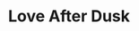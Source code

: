 ---
layout: product
id: 2062526775358
title: Love After Dusk
body_html: >-
  <p>Taken above Gambier Island in the Summer of 2017.</p>

  <p>On a red eye flight back home to Ottawa for a summer visit, I took this shot of the dusk sunlight reflecting off the ocean in between Gambier Island and Anvil Island.</p>

  <p> </p>
vendor: Connell McCarthy
product_type: Photo Print
created_at: 2019-03-17T13:16:11-04:00
handle: love-after-dusk
updated_at: 2022-01-18T10:42:42-05:00
published_at: 2018-08-22T19:38:24-04:00
template_suffix: ""
status: active
published_scope: global
tags: aerial, Batch 03, dusk, mountain, mountains, ocean, Print, sunset, water
admin_graphql_api_id: gid://shopify/Product/2062526775358
variants:
  - id: 39577038454846
    product_id: 2062526775358
    title: 8x10” / Full Colour
    price: "35.00"
    sku: CM-PP-B3-03-XXS-FC
    position: 1
    inventory_policy: deny
    compare_at_price: null
    fulfillment_service: manual
    inventory_management: null
    option1: 8x10”
    option2: Full Colour
    option3: null
    created_at: 2021-09-01T11:42:05-04:00
    updated_at: 2021-09-01T11:42:33-04:00
    taxable: true
    barcode: ""
    grams: 208
    image_id: 6301749542974
    weight: 0.208
    weight_unit: kg
    inventory_item_id: 41671479099454
    inventory_quantity: 0
    old_inventory_quantity: 0
    requires_shipping: true
    admin_graphql_api_id: gid://shopify/ProductVariant/39577038454846
  - id: 39577038487614
    product_id: 2062526775358
    title: 8x10” / Black & White
    price: "35.00"
    sku: CM-PP-B3-03-XXS-BW
    position: 2
    inventory_policy: deny
    compare_at_price: null
    fulfillment_service: manual
    inventory_management: null
    option1: 8x10”
    option2: Black & White
    option3: null
    created_at: 2021-09-01T11:42:05-04:00
    updated_at: 2021-09-01T11:42:33-04:00
    taxable: true
    barcode: ""
    grams: 208
    image_id: 6301749215294
    weight: 0.208
    weight_unit: kg
    inventory_item_id: 41671479132222
    inventory_quantity: 0
    old_inventory_quantity: 0
    requires_shipping: true
    admin_graphql_api_id: gid://shopify/ProductVariant/39577038487614
  - id: 39577038520382
    product_id: 2062526775358
    title: 8.5x11” / Full Colour
    price: "35.00"
    sku: CM-PP-B3-03-XS-FC
    position: 3
    inventory_policy: deny
    compare_at_price: null
    fulfillment_service: manual
    inventory_management: null
    option1: 8.5x11”
    option2: Full Colour
    option3: null
    created_at: 2021-09-01T11:42:05-04:00
    updated_at: 2021-09-01T11:42:33-04:00
    taxable: true
    barcode: ""
    grams: 208
    image_id: 6301749542974
    weight: 0.208
    weight_unit: kg
    inventory_item_id: 41671479164990
    inventory_quantity: 0
    old_inventory_quantity: 0
    requires_shipping: true
    admin_graphql_api_id: gid://shopify/ProductVariant/39577038520382
  - id: 39577038553150
    product_id: 2062526775358
    title: 8.5x11” / Black & White
    price: "35.00"
    sku: CM-PP-B3-03-XS-BW
    position: 4
    inventory_policy: deny
    compare_at_price: null
    fulfillment_service: manual
    inventory_management: null
    option1: 8.5x11”
    option2: Black & White
    option3: null
    created_at: 2021-09-01T11:42:05-04:00
    updated_at: 2021-09-01T11:42:33-04:00
    taxable: true
    barcode: ""
    grams: 208
    image_id: 6301749215294
    weight: 0.208
    weight_unit: kg
    inventory_item_id: 41671479197758
    inventory_quantity: 0
    old_inventory_quantity: 0
    requires_shipping: true
    admin_graphql_api_id: gid://shopify/ProductVariant/39577038553150
  - id: 39577038585918
    product_id: 2062526775358
    title: 13x19” / Full Colour
    price: "40.00"
    sku: CM-PP-B3-03-S-FC
    position: 5
    inventory_policy: deny
    compare_at_price: null
    fulfillment_service: manual
    inventory_management: null
    option1: 13x19”
    option2: Full Colour
    option3: null
    created_at: 2021-09-01T11:42:05-04:00
    updated_at: 2021-09-01T11:42:34-04:00
    taxable: true
    barcode: ""
    grams: 208
    image_id: 6301749542974
    weight: 0.208
    weight_unit: kg
    inventory_item_id: 41671479230526
    inventory_quantity: 0
    old_inventory_quantity: 0
    requires_shipping: true
    admin_graphql_api_id: gid://shopify/ProductVariant/39577038585918
  - id: 39577038618686
    product_id: 2062526775358
    title: 13x19” / Black & White
    price: "40.00"
    sku: CM-PP-B3-03-S-BW
    position: 6
    inventory_policy: deny
    compare_at_price: null
    fulfillment_service: manual
    inventory_management: null
    option1: 13x19”
    option2: Black & White
    option3: null
    created_at: 2021-09-01T11:42:05-04:00
    updated_at: 2021-09-01T11:42:34-04:00
    taxable: true
    barcode: ""
    grams: 208
    image_id: 6301749215294
    weight: 0.208
    weight_unit: kg
    inventory_item_id: 41671479263294
    inventory_quantity: 0
    old_inventory_quantity: 0
    requires_shipping: true
    admin_graphql_api_id: gid://shopify/ProductVariant/39577038618686
  - id: 39577038651454
    product_id: 2062526775358
    title: 16x20” / Full Colour
    price: "50.00"
    sku: CM-PP-B3-03-M-FC
    position: 7
    inventory_policy: deny
    compare_at_price: null
    fulfillment_service: manual
    inventory_management: null
    option1: 16x20”
    option2: Full Colour
    option3: null
    created_at: 2021-09-01T11:42:05-04:00
    updated_at: 2021-09-01T11:42:34-04:00
    taxable: true
    barcode: ""
    grams: 208
    image_id: 6301749542974
    weight: 0.208
    weight_unit: kg
    inventory_item_id: 41671479296062
    inventory_quantity: 0
    old_inventory_quantity: 0
    requires_shipping: true
    admin_graphql_api_id: gid://shopify/ProductVariant/39577038651454
  - id: 39577038684222
    product_id: 2062526775358
    title: 16x20” / Black & White
    price: "50.00"
    sku: CM-PP-B3-03-M-BW
    position: 8
    inventory_policy: deny
    compare_at_price: null
    fulfillment_service: manual
    inventory_management: null
    option1: 16x20”
    option2: Black & White
    option3: null
    created_at: 2021-09-01T11:42:05-04:00
    updated_at: 2021-09-01T11:42:34-04:00
    taxable: true
    barcode: ""
    grams: 208
    image_id: 6301749215294
    weight: 0.208
    weight_unit: kg
    inventory_item_id: 41671479328830
    inventory_quantity: 0
    old_inventory_quantity: 0
    requires_shipping: true
    admin_graphql_api_id: gid://shopify/ProductVariant/39577038684222
  - id: 39577038716990
    product_id: 2062526775358
    title: 20x24” / Full Colour
    price: "60.00"
    sku: CM-PP-B3-03-L-FC
    position: 9
    inventory_policy: deny
    compare_at_price: null
    fulfillment_service: manual
    inventory_management: null
    option1: 20x24”
    option2: Full Colour
    option3: null
    created_at: 2021-09-01T11:42:05-04:00
    updated_at: 2021-09-01T11:42:34-04:00
    taxable: true
    barcode: ""
    grams: 208
    image_id: 6301749542974
    weight: 0.208
    weight_unit: kg
    inventory_item_id: 41671479361598
    inventory_quantity: 0
    old_inventory_quantity: 0
    requires_shipping: true
    admin_graphql_api_id: gid://shopify/ProductVariant/39577038716990
  - id: 39577038749758
    product_id: 2062526775358
    title: 20x24” / Black & White
    price: "60.00"
    sku: CM-PP-B3-03-L-BW
    position: 10
    inventory_policy: deny
    compare_at_price: null
    fulfillment_service: manual
    inventory_management: null
    option1: 20x24”
    option2: Black & White
    option3: null
    created_at: 2021-09-01T11:42:05-04:00
    updated_at: 2021-09-01T11:42:34-04:00
    taxable: true
    barcode: ""
    grams: 208
    image_id: 6301749215294
    weight: 0.208
    weight_unit: kg
    inventory_item_id: 41671479394366
    inventory_quantity: 0
    old_inventory_quantity: 0
    requires_shipping: true
    admin_graphql_api_id: gid://shopify/ProductVariant/39577038749758
  - id: 39577038782526
    product_id: 2062526775358
    title: 20x30” / Full Colour
    price: "70.00"
    sku: CM-PP-B3-03-XL-FC
    position: 11
    inventory_policy: deny
    compare_at_price: null
    fulfillment_service: manual
    inventory_management: null
    option1: 20x30”
    option2: Full Colour
    option3: null
    created_at: 2021-09-01T11:42:05-04:00
    updated_at: 2021-09-01T11:42:34-04:00
    taxable: true
    barcode: ""
    grams: 208
    image_id: 6301749542974
    weight: 0.208
    weight_unit: kg
    inventory_item_id: 41671479427134
    inventory_quantity: 0
    old_inventory_quantity: 0
    requires_shipping: true
    admin_graphql_api_id: gid://shopify/ProductVariant/39577038782526
  - id: 39577038815294
    product_id: 2062526775358
    title: 20x30” / Black & White
    price: "70.00"
    sku: CM-PP-B3-03-XL-BW
    position: 12
    inventory_policy: deny
    compare_at_price: null
    fulfillment_service: manual
    inventory_management: null
    option1: 20x30”
    option2: Black & White
    option3: null
    created_at: 2021-09-01T11:42:05-04:00
    updated_at: 2021-09-01T11:42:34-04:00
    taxable: true
    barcode: ""
    grams: 208
    image_id: 6301749215294
    weight: 0.208
    weight_unit: kg
    inventory_item_id: 41671479459902
    inventory_quantity: 0
    old_inventory_quantity: 0
    requires_shipping: true
    admin_graphql_api_id: gid://shopify/ProductVariant/39577038815294
  - id: 39577038848062
    product_id: 2062526775358
    title: 24x36” / Full Colour
    price: "90.00"
    sku: CM-PP-B3-03-XXL-FC
    position: 13
    inventory_policy: deny
    compare_at_price: null
    fulfillment_service: manual
    inventory_management: null
    option1: 24x36”
    option2: Full Colour
    option3: null
    created_at: 2021-09-01T11:42:05-04:00
    updated_at: 2021-09-01T11:42:34-04:00
    taxable: true
    barcode: ""
    grams: 208
    image_id: 6301749542974
    weight: 0.208
    weight_unit: kg
    inventory_item_id: 41671479492670
    inventory_quantity: 0
    old_inventory_quantity: 0
    requires_shipping: true
    admin_graphql_api_id: gid://shopify/ProductVariant/39577038848062
  - id: 39577038880830
    product_id: 2062526775358
    title: 24x36” / Black & White
    price: "90.00"
    sku: CM-PP-B3-03-XXL-BW
    position: 14
    inventory_policy: deny
    compare_at_price: null
    fulfillment_service: manual
    inventory_management: null
    option1: 24x36”
    option2: Black & White
    option3: null
    created_at: 2021-09-01T11:42:05-04:00
    updated_at: 2021-09-01T11:42:34-04:00
    taxable: true
    barcode: ""
    grams: 208
    image_id: 6301749215294
    weight: 0.208
    weight_unit: kg
    inventory_item_id: 41671479525438
    inventory_quantity: 0
    old_inventory_quantity: 0
    requires_shipping: true
    admin_graphql_api_id: gid://shopify/ProductVariant/39577038880830
  - id: 39577038913598
    product_id: 2062526775358
    title: 30x40” / Full Colour
    price: "100.00"
    sku: CM-PP-B3-03-XXXL-FC
    position: 15
    inventory_policy: deny
    compare_at_price: null
    fulfillment_service: manual
    inventory_management: null
    option1: 30x40”
    option2: Full Colour
    option3: null
    created_at: 2021-09-01T11:42:05-04:00
    updated_at: 2021-09-01T11:42:34-04:00
    taxable: true
    barcode: ""
    grams: 208
    image_id: 6301749542974
    weight: 0.208
    weight_unit: kg
    inventory_item_id: 41671479558206
    inventory_quantity: 0
    old_inventory_quantity: 0
    requires_shipping: true
    admin_graphql_api_id: gid://shopify/ProductVariant/39577038913598
  - id: 39577038946366
    product_id: 2062526775358
    title: 30x40” / Black & White
    price: "100.00"
    sku: CM-PP-B3-03-XXXL-BW
    position: 16
    inventory_policy: deny
    compare_at_price: null
    fulfillment_service: manual
    inventory_management: null
    option1: 30x40”
    option2: Black & White
    option3: null
    created_at: 2021-09-01T11:42:05-04:00
    updated_at: 2021-09-01T11:42:34-04:00
    taxable: true
    barcode: ""
    grams: 208
    image_id: 6301749215294
    weight: 0.208
    weight_unit: kg
    inventory_item_id: 41671479590974
    inventory_quantity: 0
    old_inventory_quantity: 0
    requires_shipping: true
    admin_graphql_api_id: gid://shopify/ProductVariant/39577038946366
options:
  - id: 2805808005182
    product_id: 2062526775358
    name: Size
    position: 1
    values:
      - 8x10”
      - 8.5x11”
      - 13x19”
      - 16x20”
      - 20x24”
      - 20x30”
      - 24x36”
      - 30x40”
  - id: 8589799653438
    product_id: 2062526775358
    name: Color
    position: 2
    values:
      - Full Colour
      - Black & White
images:
  - id: 6301749542974
    product_id: 2062526775358
    position: 1
    created_at: 2019-03-17T13:16:24-04:00
    updated_at: 2019-10-20T18:44:17-04:00
    alt: null
    width: 1000
    height: 1500
    src: https://cdn.shopify.com/s/files/1/1624/2355/products/Love-After-Dusk---Product-2019.jpg?v=1571611457
    variant_ids:
      - 39577038454846
      - 39577038520382
      - 39577038585918
      - 39577038651454
      - 39577038716990
      - 39577038782526
      - 39577038848062
      - 39577038913598
    admin_graphql_api_id: gid://shopify/ProductImage/6301749542974
  - id: 6301749215294
    product_id: 2062526775358
    position: 2
    created_at: 2019-03-17T13:16:23-04:00
    updated_at: 2019-10-20T18:44:17-04:00
    alt: null
    width: 1000
    height: 1500
    src: https://cdn.shopify.com/s/files/1/1624/2355/products/Love-After-Dusk---Product-2019-B_W.jpg?v=1571611457
    variant_ids:
      - 39577038487614
      - 39577038553150
      - 39577038618686
      - 39577038684222
      - 39577038749758
      - 39577038815294
      - 39577038880830
      - 39577038946366
    admin_graphql_api_id: gid://shopify/ProductImage/6301749215294
  - id: 28230120341566
    product_id: 2062526775358
    position: 3
    created_at: 2021-05-04T19:57:10-04:00
    updated_at: 2021-05-04T19:57:10-04:00
    alt: null
    width: 2000
    height: 1800
    src: https://cdn.shopify.com/s/files/1/1624/2355/products/PAR_02_0001_d0e7e638-5e54-4337-96c2-ca2b10a50c05.png?v=1620172630
    variant_ids: []
    admin_graphql_api_id: gid://shopify/ProductImage/28230120341566
image:
  id: 6301749542974
  product_id: 2062526775358
  position: 1
  created_at: 2019-03-17T13:16:24-04:00
  updated_at: 2019-10-20T18:44:17-04:00
  alt: null
  width: 1000
  height: 1500
  src: https://cdn.shopify.com/s/files/1/1624/2355/products/Love-After-Dusk---Product-2019.jpg?v=1571611457
  variant_ids:
    - 39577038454846
    - 39577038520382
    - 39577038585918
    - 39577038651454
    - 39577038716990
    - 39577038782526
    - 39577038848062
    - 39577038913598
  admin_graphql_api_id: gid://shopify/ProductImage/6301749542974

---